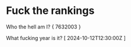 # Fuck the rankings

Who the hell am I?
{ 7632003 }

What fucking year is it?
[ 2024-10-12T12:30:00Z ]
